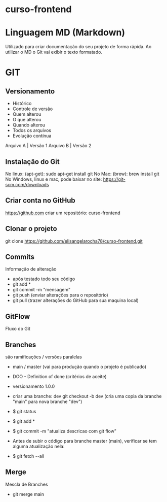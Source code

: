 # curso-frontend

# Linguagem MD (Markdown)

Utilizado para criar documentação do seu projeto de forma rápida. Ao utilizar o MD o Git vai exibir o texto formatado.

# GIT

## Versionamento

- Histórico
- Controle de versão
- Quem alterou
- O que alterou
- Quando alterou
- Todos os arquivos
- Evolução contínua

Arquivo A | Versão 1
Arquivo B | Versão 2

## Instalação do Git

No linux: (apt-get): sudo apt-get install git
No Mac: (brew): brew install git
No Windows, linux e mac, pode baixar no site: https://git-scm.com/downloads

## Criar conta no GitHub

https://github.com
criar um repositório: curso-frontend

## Clonar o projeto

git clone https://github.com/elisangelarocha78/curso-frontend.git

## Commits

Informação de alteração

- após testado todo seu código
- git add \*
- git commit -m "mensagem"
- git push (enviar alterações para o repositório)
- git pull (trazer alterações do GitHub para sua maquina local)

## GitFlow

Fluxo do Git

## Branches

são ramificações / versões paralelas

- main / master (vai para produção quando o projeto é publicado)
- DOO - Definition of done (critérios de aceite)
- versionamento 1.0.0
- criar uma branche: dev
  git checkout -b dev (cria uma copia da branche "main" para nova branche "dev")

- $ git status
- $ git add \*
- $ git commit -m "atualiza descricao com git flow"
- Antes de subir o código para branche master (main), verificar se tem alguma atualização nela:
- $ git fetch --all

## Merge

Mescla de Branches

- git merge main
